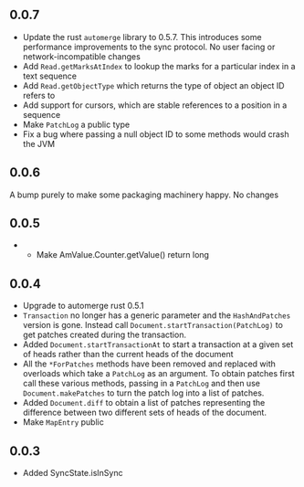 ## 0.0.7

* Update the rust `automerge` library to 0.5.7. This introduces some performance
  improvements to the sync protocol. No user facing or network-incompatible
  changes
* Add `Read.getMarksAtIndex` to lookup the marks for a particular index in a
  text sequence
* Add `Read.getObjectType` which returns the type of object an object ID refers
  to
* Add support for cursors, which are stable references to a position in a
  sequence
* Make `PatchLog` a public type
* Fix a bug where passing a null object ID to some methods would crash the JVM

## 0.0.6

A bump purely to make some packaging machinery happy. No changes

## 0.0.5

* * Make AmValue.Counter.getValue() return long

## 0.0.4

* Upgrade to automerge rust 0.5.1
* `Transaction` no longer has a generic parameter and the `HashAndPatches`
  version is gone. Instead call `Document.startTransaction(PatchLog)` to get
  patches created during the transaction.
* Added `Document.startTransactionAt` to start a transaction at a given set of
  heads rather than the current heads of the document
* All the `*ForPatches` methods have been removed and replaced with overloads
  which take a `PatchLog` as an argument. To obtain patches first call these
  various methods, passing in a `PatchLog` and then use `Document.makePatches`
  to turn the patch log into a list of patches.
* Added `Document.diff` to obtain a list of patches representing the difference
  between two different sets of heads of the document.
* Make `MapEntry` public

## 0.0.3

* Added SyncState.isInSync
